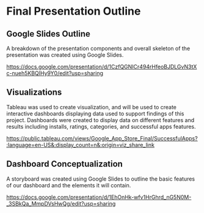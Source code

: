 # Final Presentation Outline

## Google Slides Outline

A breakdown of the presentation components and overall skeleton of the presentation was created using Google Slides. 

https://docs.google.com/presentation/d/1CzfQGNICr494rHfeoBJDLGvN3tXc-nueh5KBQIHy9Y0/edit?usp=sharing

## Visualizations

Tableau was used to create visualization, and will be used to create interactive dashboards displaying data used to support findings of this project. Dashboards were created to display data on different features and results including installs, ratings, categories, and successful apps features.

https://public.tableau.com/views/Google_App_Store_Final/SuccessfulApps?:language=en-US&:display_count=n&:origin=viz_share_link

## Dashboard Conceptualization

A storyboard was created using Google Slides to outline the basic features of our dashboard and the elements it will contain.

https://docs.google.com/presentation/d/1EhOnHk-wfv1HrGhrd_nG5N0M-_3SBkQa_MmpDVsHwQg/edit?usp=sharing
